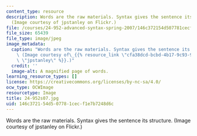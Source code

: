 ```yaml
---
content_type: resource
description: Words are the raw materials. Syntax gives the sentence its structure.
  (Image courtesy of jpstanley on Flickr.)
file: /courses/24-952-advanced-syntax-spring-2007/146c372154d507781cecf1e7b7248d6c_24-952s07.jpg
file_size: 65439
file_type: image/jpeg
image_metadata:
  caption: "Words are the raw materials. Syntax gives the sentence its structure.\
    \ (Image courtesy of\_{{% resource_link \"cfa38dcd-bcbd-4b17-9c93-978b07cbf8b4\"\
    \ \"jpstanley\" %}}.)"
  credit: ''
  image-alt: A magnified page of words.
learning_resource_types: []
license: https://creativecommons.org/licenses/by-nc-sa/4.0/
ocw_type: OCWImage
resourcetype: Image
title: 24-952s07.jpg
uid: 146c3721-54d5-0778-1cec-f1e7b7248d6c
---
```

Words are the raw materials. Syntax gives the sentence its structure. (Image courtesy of jpstanley on Flickr.)